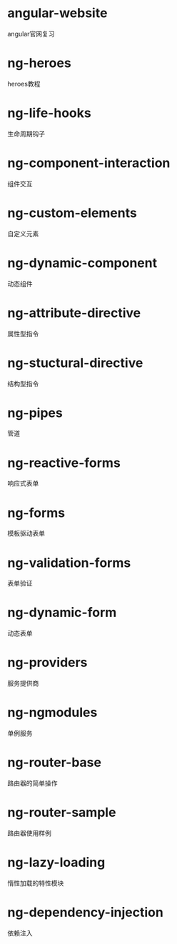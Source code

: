 # angular-website
angular官网复习

# ng-heroes
heroes教程

# ng-life-hooks
生命周期钩子

# ng-component-interaction
组件交互

# ng-custom-elements
自定义元素

# ng-dynamic-component
动态组件

# ng-attribute-directive
属性型指令

# ng-stuctural-directive
结构型指令

# ng-pipes
管道

# ng-reactive-forms
响应式表单

# ng-forms
模板驱动表单

# ng-validation-forms
表单验证

# ng-dynamic-form
动态表单

# ng-providers
服务提供商

# ng-ngmodules
单例服务

# ng-router-base
路由器的简单操作

# ng-router-sample
路由器使用样例

# ng-lazy-loading
惰性加载的特性模块

# ng-dependency-injection
依赖注入